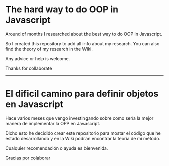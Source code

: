 The hard way to do OOP in Javascript
====================================

Around of months I researched about the best way to do OOP in Javascript.

So I created this repository to add all info about my research. You can also
find the theory of my research in the Wiki.

Any advice or help is welcome.

Thanks for collaborate

- - -


El dificil camino para definir objetos en Javascript
====================================================

Hace varios meses que vengo investingando sobre como sería la mejor manera de
implementar la OPP en Javascript.

Dicho esto he decidido crear este repositorio para mostar el código que he
estado desarrollando y en la Wiki podran encontrar la teoria de mi método.

Cualquier recomendación o ayuda es bienvenida.

Gracias por colaborar
